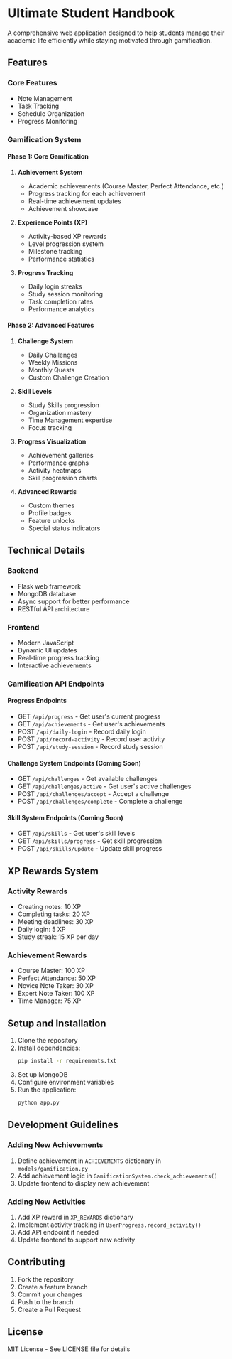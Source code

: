 # Ultimate Student Handbook

A comprehensive web application designed to help students manage their academic life efficiently while staying motivated through gamification.

## Features

### Core Features
- Note Management
- Task Tracking
- Schedule Organization
- Progress Monitoring

### Gamification System

#### Phase 1: Core Gamification
1. **Achievement System**
   - Academic achievements (Course Master, Perfect Attendance, etc.)
   - Progress tracking for each achievement
   - Real-time achievement updates
   - Achievement showcase

2. **Experience Points (XP)**
   - Activity-based XP rewards
   - Level progression system
   - Milestone tracking
   - Performance statistics

3. **Progress Tracking**
   - Daily login streaks
   - Study session monitoring
   - Task completion rates
   - Performance analytics

#### Phase 2: Advanced Features
1. **Challenge System**
   - Daily Challenges
   - Weekly Missions
   - Monthly Quests
   - Custom Challenge Creation

2. **Skill Levels**
   - Study Skills progression
   - Organization mastery
   - Time Management expertise
   - Focus tracking

3. **Progress Visualization**
   - Achievement galleries
   - Performance graphs
   - Activity heatmaps
   - Skill progression charts

4. **Advanced Rewards**
   - Custom themes
   - Profile badges
   - Feature unlocks
   - Special status indicators

## Technical Details

### Backend
- Flask web framework
- MongoDB database
- Async support for better performance
- RESTful API architecture

### Frontend
- Modern JavaScript
- Dynamic UI updates
- Real-time progress tracking
- Interactive achievements

### Gamification API Endpoints

#### Progress Endpoints
- GET `/api/progress` - Get user's current progress
- GET `/api/achievements` - Get user's achievements
- POST `/api/daily-login` - Record daily login
- POST `/api/record-activity` - Record user activity
- POST `/api/study-session` - Record study session

#### Challenge System Endpoints (Coming Soon)
- GET `/api/challenges` - Get available challenges
- GET `/api/challenges/active` - Get user's active challenges
- POST `/api/challenges/accept` - Accept a challenge
- POST `/api/challenges/complete` - Complete a challenge

#### Skill System Endpoints (Coming Soon)
- GET `/api/skills` - Get user's skill levels
- GET `/api/skills/progress` - Get skill progression
- POST `/api/skills/update` - Update skill progress

## XP Rewards System

### Activity Rewards
- Creating notes: 10 XP
- Completing tasks: 20 XP
- Meeting deadlines: 30 XP
- Daily login: 5 XP
- Study streak: 15 XP per day

### Achievement Rewards
- Course Master: 100 XP
- Perfect Attendance: 50 XP
- Novice Note Taker: 30 XP
- Expert Note Taker: 100 XP
- Time Manager: 75 XP

## Setup and Installation

1. Clone the repository
2. Install dependencies:
   ```bash
   pip install -r requirements.txt
   ```
3. Set up MongoDB
4. Configure environment variables
5. Run the application:
   ```bash
   python app.py
   ```

## Development Guidelines

### Adding New Achievements
1. Define achievement in `ACHIEVEMENTS` dictionary in `models/gamification.py`
2. Add achievement logic in `GamificationSystem.check_achievements()`
3. Update frontend to display new achievement

### Adding New Activities
1. Add XP reward in `XP_REWARDS` dictionary
2. Implement activity tracking in `UserProgress.record_activity()`
3. Add API endpoint if needed
4. Update frontend to support new activity

## Contributing

1. Fork the repository
2. Create a feature branch
3. Commit your changes
4. Push to the branch
5. Create a Pull Request

## License

MIT License - See LICENSE file for details

